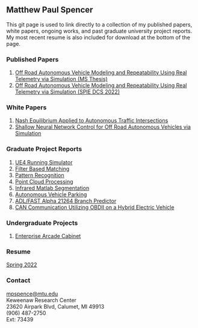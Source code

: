 ## Matthew Paul Spencer

This git page is used to link directly to a collection of my published papers, white papers, ongoing works, and past graduate university project reports. My most recent resume is also included for download at the bottom of the page. <br/>

### Published Papers
1. [Off Road Autonomous Vehicle Modeling and Repeatability Using Real Telemetry via Simulation (MS Thesis)](https://digitalcommons.mtu.edu/etdr/1398/)<br/>
2. [Off Road Autonomous Vehicle Modeling and Repeatability Using Real Telemetry via Simulation (SPIE DCS 2022)](https://mpspencer93.github.io/Papers/DCS_Off_Road_Autonomous_Vehicle_Modeling_and_Repeatability_Using_Real_World_Teletmetry.pdf)<br/>


### White Papers
1. [Nash Equilibrium Applied to Autonomous Traffic Intersections](https://mpspencer93.github.io/Papers/Nash_Equilibrium_Applied_to_Autonomous_Traffic_Intersections.pdf)<br/>
2. [Shallow Neural Network Control for Off Road Autonomous Vehicles via Simulation](https://mpspencer93.github.io/Papers/Shallow_Neural_Network_Control_for_Off_Road_Autonomous_Vehicles_via_Simulation.pdf)<br/>

### Graduate Project Reports
1. [UE4 Running Simulator](https://mpspencer93.github.io/Papers/Report_UE4_Running_Simulator.pdf)
2. [Filter Based Matching](https://mpspencer93.github.io/Papers/Filter_Based_Matching_Project.pdf)
3. [Pattern Recognition](https://mpspencer93.github.io/Papers/Pattern_Recognition.pdf)
4. [Point Cloud Processing](https://mpspencer93.github.io/Papers/Point_Cloud_Processing.pdf)
5. [Infrared Matlab Segmentation](https://mpspencer93.github.io/Papers/Infrared_MATLAB_Segmentation.pdf)
6. [Autonomous Vehicle Parking](https://mpspencer93.github.io/Papers/Autonomous_Vehicle_Parking.pdf)
7. [ADL/FAST Alpha 21264 Branch Predictor](https://mpspencer93.github.io/Papers/ADL_FAST_Alpha_21264_Branch_Predictor_Project.pdf)
8. [CAN Communication Utilizing OBDII on a Hybrid Electric Vehicle](https://mpspencer93.github.io/Papers/CAN_Communication_Utilizing_OBDII_on_a_Hybrid_Electric_Vehicle.pdf)

### Undergraduate Projects
1. [Enterprise Arcade Cabinet](https://mpspencer93.github.io/Papers/Enterprise_Arcade_Cabinet_Reduced.pdf)

### Resume
[Spring 2022](https://mpspencer93.github.io/Papers/Matthew_Spencer_Resume_Spring_2022.pdf)

### Contact
mpspence@mtu.edu <br/>
Keweenaw Research Center <br/>
23620 Airpark Blvd, Calumet, MI 49913 <br/>
(906) 487-2750 <br/>
Ext: 73439 <br/>
